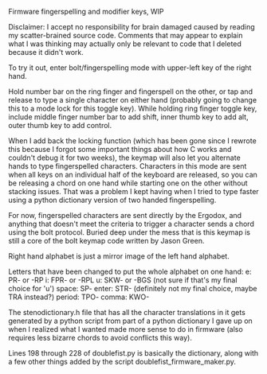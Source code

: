 Firmware fingerspelling and modifier keys, WIP

Disclaimer: I accept no responsibility for brain damaged caused by
reading my scatter-brained source code. Comments that may appear
to explain what I was thinking may actually only be relevant to code
that I deleted because it didn't work.

To try it out, enter bolt/fingerspelling mode with upper-left key of
the right hand.

Hold number bar on the ring finger and fingerspell on the other, or
tap and release to type a single character on either hand (probably
going to change this to a mode lock for this toggle key).
While holding ring finger toggle key, include middle finger number
bar to add shift, inner thumb key to add alt, outer thumb key to add
control.

When I add back the locking function (which has been gone since I
rewrote this because I forgot some important things about how C works
and couldn't debug it for two weeks), the keymap will also let you
alternate hands to type fingerspelled characters. Characters in this
mode are sent when all keys on an individual half of the keyboard are
released, so you can be releasing a chord on one hand while starting
one on the other without stacking issues. That was a problem I kept
having when I tried to type faster using a python dictionary version
of two handed fingerspelling.

For now, fingerspelled characters are sent directly by the Ergodox,
and anything that doesn't meet the criteria to trigger a character
sends a chord using the bolt protocol. Buried deep under the mess
that is this keymap is still a core of the bolt keymap code written
by Jason Green. 
 
Right hand alphabet is just a mirror image of the left hand alphabet.

Letters that have been changed to put the whole alphabet on one hand:
e: PR- or -RP
i: FPR- or -RPL
u: SKW- or -BGS (not sure if that's my final choice for 'u')
space: SP-
enter: STR- (definitely not my final choice, maybe TRA instead?)
period: TPO-
comma: KWO-

The stenodictionary.h file that has all the character translations in
it gets generated by a python script from part of a python dictionary
I gave up on when I realized what I wanted made more sense to do in
firmware (also requires less bizarre chords to avoid conflicts this
way).

Lines 198 through 228 of doublefist.py is basically the
dictionary, along with a few other things added by the script
doublefist_firmware_maker.py.
